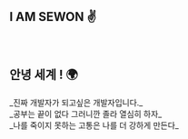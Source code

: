 ## I AM SEWON ✌️
<div align="center" >
  <img background-color="##F7DF1E" style="margin-right:5px;" height="15" width="15" src="https://unpkg.com/simple-icons@v3/icons/javascript.svg" />
  <img background-color="#007396" style="margin-right:5px;" height="15" width="15" src="https://unpkg.com/simple-icons@v3/icons/java.svg" />
  <img background-color="#339933" style="margin-right:5px" height="15" width="15" src="https://unpkg.com/simple-icons@v3/icons/node-dot-js.svg" />
  <img background-color="#61DAFB" style="margin-right:5px;" height="15" width="15" src="https://unpkg.com/simple-icons@v3/icons/react.svg" />
  <img background-color="#6DB33F" style="margin-right:5px" height="15" width="15" src="https://unpkg.com/simple-icons@v3/icons/spring.svg" />  
</div>

## 안녕 세계 ! 🌍
<div color:"red">
_진짜 개발자가 되고싶은 개발자입니다._<br>
_공부는 끝이 없다 그러니깐 졸라 열심히 하자_<br>
_나를 죽이지 못하는 고통은 나를 더 강하게 만든다_
<div>

